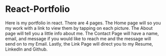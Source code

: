 # React-Portfolio

Here is my portfolio in react. There are 4 pages. The Home page will so you my work with a link to view them by tapping on each picture. The 
About page will tell you a little info about me. The Contact Page will have a name, email, and message if you would like to reach me and the message will send on to my Email. Lastly, the Link Page will direct you to my Resume, LinkedIn and Github.